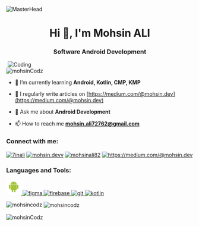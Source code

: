 ![MasterHead](https://1.bp.blogspot.com/-7A4WynwLsMw/XbBpCXG8fHI/AAAAAAAAMt4/uOa1bpLskYgrwGbllhSu2SDj_Mig8SXJQCLcBGAsYHQ/s1600/2000_600px.gif)
<h1 align="center">Hi 👋, I'm Mohsin ALI</h1>
<h3 align="center">Software Android Development</h3>
<img align="right" alt="Coding" width="500" src="https://th.bing.com/th/id/R.413ac8938334c4c63393e14527f97359?rik=GZsZjoJd52y%2fiw&pid=ImgRaw&r=0">

<p align="left"> <img src="https://komarev.com/ghpvc/?username=mohsinCodz&label=Profile%20views&color=0e75b6&style=flat" alt="mohsinCodz" /> </p>

- 🌱 I’m currently learning **Android, Kotlin, CMP, KMP**

- 📝 I regularly write articles on [https://medium.com/@mohsin.dev](https://medium.com/@mohsin.dev)

- 💬 Ask me about **Android Development**

- 📫 How to reach me **mohsin.ali72762@gmail.com**

<h3 align="left">Connect with me:</h3>
<p align="left">
<a href="https://linkedin.com/in/7inali" target="blank"><img align="center" src="https://raw.githubusercontent.com/rahuldkjain/github-profile-readme-generator/master/src/images/icons/Social/linked-in-alt.svg" alt="7inali" height="30" width="40" /></a>
<a href="https://instagram.com/mohsin.devv" target="blank"><img align="center" src="https://raw.githubusercontent.com/rahuldkjain/github-profile-readme-generator/master/src/images/icons/Social/instagram.svg" alt="mohsin.devv" height="30" width="40" /></a>
<a href="https://www.behance.net/mohsinali82" target="blank"><img align="center" src="https://raw.githubusercontent.com/rahuldkjain/github-profile-readme-generator/master/src/images/icons/Social/behance.svg" alt="mohsinali82" height="30" width="40" /></a>
<a href="https://medium.com/https://medium.com/@mohsin.dev" target="blank"><img align="center" src="https://raw.githubusercontent.com/rahuldkjain/github-profile-readme-generator/master/src/images/icons/Social/medium.svg" alt="https://medium.com/@mohsin.dev" height="30" width="40" /></a>
</p>

<h3 align="left">Languages and Tools:</h3>
<p align="left"> <a href="https://developer.android.com" target="_blank" rel="noreferrer"> <img src="https://raw.githubusercontent.com/devicons/devicon/master/icons/android/android-original-wordmark.svg" alt="android" width="40" height="40"/> </a> <a href="https://www.figma.com/" target="_blank" rel="noreferrer"> <img src="https://www.vectorlogo.zone/logos/figma/figma-icon.svg" alt="figma" width="40" height="40"/> </a> <a href="https://firebase.google.com/" target="_blank" rel="noreferrer"> <img src="https://www.vectorlogo.zone/logos/firebase/firebase-icon.svg" alt="firebase" width="40" height="40"/> </a> <a href="https://git-scm.com/" target="_blank" rel="noreferrer"> <img src="https://www.vectorlogo.zone/logos/git-scm/git-scm-icon.svg" alt="git" width="40" height="40"/> </a> <a href="https://kotlinlang.org" target="_blank" rel="noreferrer"> <img src="https://www.vectorlogo.zone/logos/kotlinlang/kotlinlang-icon.svg" alt="kotlin" width="40" height="40"/> </a> </p>

<p><img align="left" src="https://github-readme-stats.vercel.app/api/top-langs?username=mohsincodz&show_icons=true&locale=en&layout=compact" alt="mohsincodz" /></p>

<p>&nbsp;<img align="center" src="https://github-readme-stats.vercel.app/api?username=mohsincodz&show_icons=true&locale=en" alt="mohsincodz" /></p>

<p><img align="center" src="https://github-readme-streak-stats.herokuapp.com/?user=mohsinCodz&" alt="mohsinCodz" /></p>
